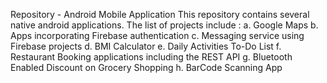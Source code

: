 Repository - Android Mobile Application
This repository contains several native android applications.
The list of projects include : 
  a. Google Maps
  b. Apps incorporating Firebase authentication
  c. Messaging service using Firebase projects
  d. BMI Calculator
  e. Daily Activities To-Do List
  f. Restaurant Booking applications including the REST API
  g. Bluetooth Enabled Discount on Grocery Shopping
  h. BarCode Scanning App

